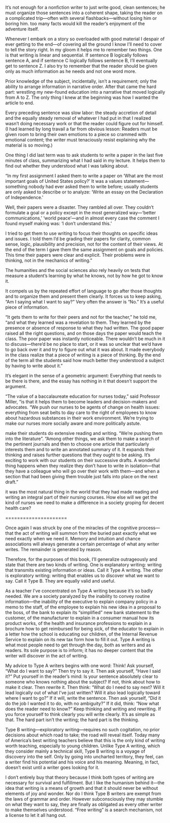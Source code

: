 It’s not enough for a nonfiction writer to just write good, clean sentences; he must organize those sentences into a coherent shape, taking the reader on a complicated trip—often with several flashbacks—without losing him or boring him. too many facts would kill the reader’s enjoyment of the adventure itself.

Whenever I embark on a story so overloaded with good material I despair of ever getting to the end—of covering all the ground I know I’ll need to cover to tell the story right. In my gloom it helps me to remember two things. One is that writing is linear and sequential. If sentence B logically follows sentence A, and if sentence C logically follows sentence B, I’ll eventually get to sentence Z. I also try to remember that the reader should be given only as much information as he needs and not one word more.

Prior knowledge of the subject, incidentally, isn’t a requirement; only the ability to arrange information in narrative order. After that came the hard part: wrestling my new-found education into a narrative that moved logically from A to Z. The only thing I knew at the beginning was how I wanted the article to end.

Every preceding sentence was slow labor: the steady accretion of detail and the equally steady removal of whatever I had put in that I realized wasn’t doing necessary work or that the reader could figure out for himself. (I had learned by long travail a far from obvious lesson: Readers must be given room to bring their own emotions to a piece so crammed with emotional content; the writer must tenaciously resist explaining why the material is so moving.)

One thing I did last term was to ask students to write a paper in the last five minutes of class, summarizing what I had said in my lecture. It helps them to find out whether they understood what I was talking about.

“In my first assignment I asked them to write a paper on ‘What are the most important goals of United States policy?’ It was a values statement—something nobody had ever asked them to write before; usually students are only asked to describe or to analyze: ‘Write an essay on the Declaration of Independence.’ 

Well, their papers were a disaster. They rambled all over. They couldn’t formulate a goal or a policy except in the most generalized way—‘better communications,’ ‘world peace’—and in almost every case the comment I found myself making was: ‘I don’t understand this.’

I tried to get them to use writing to focus their thoughts on specific ideas and issues. I told them I’d be grading their papers for clarity, common sense, logic, plausibility and precision, not for the content of their views. At the end of the term I gave them the same assignment on goals and policies. This time their papers were clear and explicit. Their problems were in thinking, not in the mechanics of writing.”

The humanities and the social sciences also rely heavily on tests that measure a student’s learning by what he knows, not by how he got to know it.

It compels us by the repeated effort of language to go after those thoughts and to organize them and present them clearly. It forces us to keep asking, “Am I saying what I want to say?” Very often the answer is “No.” It’s a useful piece of information.

“It gets them to write for their peers and not for the teacher,” he told me, “and what they learned was a revelation to them. They learned by the presence or absence of response to what they had written. The good paper raised all the right questions, and on those days the paper would teach the class. The poor paper was instantly noticeable. There wouldn’t be much in it to discuss—there’d be no place to start, or it was so unclear that we’d have to go back over it and try to figure out what it was about. It made everybody in the class realize that a piece of writing is a piece of thinking. By the end of the term all the students said how much better they understood a subject by having to write about it.”

It’s elegant in the sense of a geometric argument: Everything that needs to be there is there, and the essay has nothing in it that doesn’t support the argument.

“The value of a baccalaureate education for nurses today,” said Professor Miller, “is that it helps them to become leaders and decision-makers and advocates. “We push our nurses to be agents of change on health issues: everything from seat belts to day care to the right of employees to know about hazardous substances in their work environment. We’re trying to make our nurses more socially aware and more politically astute.

make their students do extensive reading and writing. “We’re pushing them into the literature”. “Among other things, we ask them to make a search of the pertinent journals and then to choose one article that particularly interests them and to write an annotated summary of it. It expands their thinking and raises further questions that they ought to be asking. It’s exciting to work with our students on their successive drafts. A wonderful thing happens when they realize they don’t have to write in isolation—that they have a colleague who will go over their work with them—and when a section that had been giving them trouble just falls into place on the next draft.”

it was the most natural thing in the world that they had made reading and writing an integral part of their nursing courses. How else will we get the kind of nurses we need to make a difference in a society groping for decent health care?

=====================

Once again I was struck by one of the miracles of the cognitive process—that the act of writing will summon from the buried past exactly what we need exactly when we need it. Memory and intuition and chance associations will always generate a certain percentage of what any writer writes. The remainder is generated by reason.

Therefore, for the purposes of this book, I’ll generalize outrageously and state that there are two kinds of writing. One is explanatory writing: writing that transmits existing information or ideas. Call it Type A writing. The other is exploratory writing: writing that enables us to discover what we want to say. Call it Type B. They are equally valid and useful.

As a teacher I’ve concentrated on Type A writing because it’s so badly needed. We are a society paralyzed by the inability to convey routine information—the inability of the executive to explain company policy in a memo to the staff, of the employee to explain his new idea in a proposal to the boss, of the bank to explain its “simplified” new bank statement to the customer, of the manufacturer to explain in a consumer manual how its product works, of the health and insurance professions to explain in a brochure how to get reimbursed for being sick, of the educator to explain in a letter how the school is educating our children, of the Internal Revenue Service to explain on its new tax form how to fill it out. Type A writing is what most people need to get through the day, both as writers and as readers. Its sole purpose is to inform; it has no deeper content that the writer will discover in the act of writing.

My advice to Type A writers begins with one word: Think! Ask yourself, “What do I want to say?” Then try to say it. Then ask yourself, “Have I said it?” Put yourself in the reader’s mind: Is your sentence absolutely clear to someone who knows nothing about the subject? If not, think about how to make it clear. Then rewrite it. Then think: “What do I need to say next? Will it lead logically out of what I’ve just written? Will it also lead logically toward where I want to go?” If it will, write the sentence. Then ask yourself, “Did it do the job I wanted it to do, with no ambiguity?” If it did, think: “Now what does the reader need to know?” Keep thinking and writing and rewriting. If you force yourself to think clearly you will write clearly. It’s as simple as that. The hard part isn’t the writing; the hard part is the thinking.

Type B writing—exploratory writing—requires no such cogitation, no prior decisions about which road to take; the road will reveal itself. Today many of America’s best writing teachers believe that this is the only kind of writing worth teaching, especially to young children. Unlike Type A writing, which they consider mainly a technical skill, Type B writing is a voyage of discovery into the self. Only by going into uncharted territory, they feel, can a writer find his potential and his voice and his meaning. Meaning, in fact, doesn’t exist until a writer goes looking for it.

I don’t entirely buy that theory because I think both types of writing are necessary for survival and fulfillment. But I like the humanism behind it—the idea that writing is a means of growth and that it should never be without elements of joy and wonder. Nor do I think Type B writers are exempt from the laws of grammar and order. However subconsciously they may stumble on what they want to say, they are finally as obligated as every other writer to make themselves understood. “Free writing” is a search mechanism, not a license to let it all hang out.
